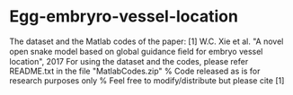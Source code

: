 # Egg-embryro-vessel-location
The dataset and the Matlab codes of the paper: 
[1] W.C. Xie et al.  "A novel open snake model based on global guidance ﬁeld for embryo vessel location", 2017
For using the dataset and the codes, please refer README.txt in the file "MatlabCodes.zip"
% Code released as is for research purposes only
% Feel free to modify/distribute but please cite [1]
